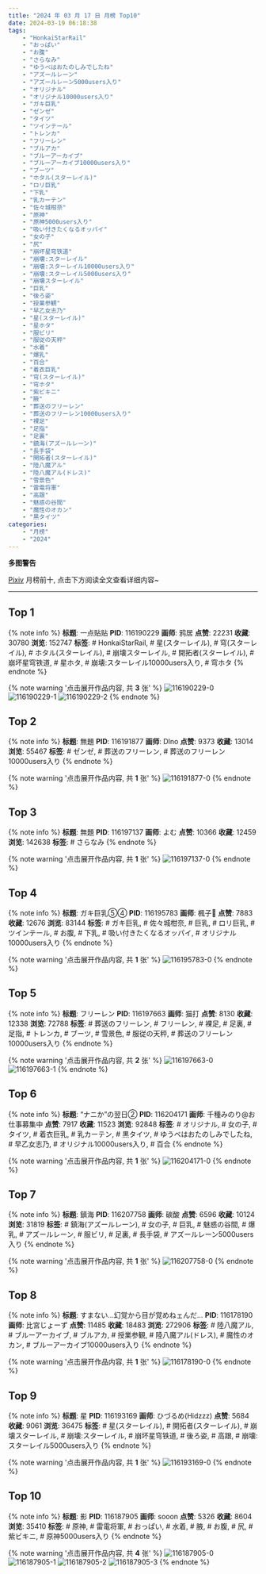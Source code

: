 ```yaml
---
title: "2024 年 03 月 17 日 月榜 Top10"
date: 2024-03-19 06:18:38
tags:
    - "HonkaiStarRail"
    - "おっぱい"
    - "お腹"
    - "さらなみ"
    - "ゆうべはおたのしみでしたね"
    - "アズールレーン"
    - "アズールレーン5000users入り"
    - "オリジナル"
    - "オリジナル10000users入り"
    - "ガキ巨乳"
    - "ゼンゼ"
    - "タイツ"
    - "ツインテール"
    - "トレンカ"
    - "フリーレン"
    - "ブルアカ"
    - "ブルーアーカイブ"
    - "ブルーアーカイブ10000users入り"
    - "ブーツ"
    - "ホタル(スターレイル)"
    - "ロリ巨乳"
    - "下乳"
    - "乳カーテン"
    - "佐々城柑奈"
    - "原神"
    - "原神5000users入り"
    - "吸い付きたくなるオッパイ"
    - "女の子"
    - "尻"
    - "崩坏星穹铁道"
    - "崩壊:スターレイル"
    - "崩壊:スターレイル10000users入り"
    - "崩壊:スターレイル5000users入り"
    - "崩壊スターレイル"
    - "巨乳"
    - "後ろ姿"
    - "授業参観"
    - "早乙女志乃"
    - "星(スターレイル)"
    - "星ホタ"
    - "服ビリ"
    - "服従の天秤"
    - "水着"
    - "爆乳"
    - "百合"
    - "着衣巨乳"
    - "穹(スターレイル)"
    - "穹ホタ"
    - "紫ビキニ"
    - "腋"
    - "葬送のフリーレン"
    - "葬送のフリーレン10000users入り"
    - "裸足"
    - "足指"
    - "足裏"
    - "鎮海(アズールレーン)"
    - "長手袋"
    - "開拓者(スターレイル)"
    - "陸八魔アル"
    - "陸八魔アル(ドレス)"
    - "雪景色"
    - "雷電将軍"
    - "高跟"
    - "魅惑の谷間"
    - "魔性のオカン"
    - "黒タイツ"
categories:
    - "月榜"
    - "2024"
---
```


<i class="fa fa-triangle-exclamation"></i>**多图警告**<i class="fa fa-triangle-exclamation"></i>

[Pixiv](https://www.pixiv.net/) 月榜前十, 点击下方阅读全文查看详细内容~

<!-- more -->

---

## Top 1

{% note info %}
**标题**: 一点贴贴
**PID**: 116190229 **画师**: 鸦居
**点赞**: 22231 **收藏**: 30780 **浏览**: 152747
**标签**: # HonkaiStarRail, # 星(スターレイル), # 穹(スターレイル), # ホタル(スターレイル), # 崩壊スターレイル, # 開拓者(スターレイル), # 崩坏星穹铁道, # 星ホタ, # 崩壊:スターレイル10000users入り, # 穹ホタ
{% endnote %}

{% note warning '点击展开作品内容, 共 **3** 张' %}
![116190229-0](https://i.pixiv.re/img-original/img/2024/02/19/01/08/15/116190229_p0.jpg)
![116190229-1](https://i.pixiv.re/img-original/img/2024/02/19/01/08/15/116190229_p1.jpg)
![116190229-2](https://i.pixiv.re/img-original/img/2024/02/19/01/08/15/116190229_p2.jpg)
{% endnote %}

## Top 2

{% note info %}
**标题**: 無題
**PID**: 116191877 **画师**: DIno
**点赞**: 9373 **收藏**: 13014 **浏览**: 55467
**标签**: # ゼンゼ, # 葬送のフリーレン, # 葬送のフリーレン10000users入り
{% endnote %}

{% note warning '点击展开作品内容, 共 **1** 张' %}
![116191877-0](https://i.pixiv.re/img-original/img/2024/02/19/02/24/23/116191877_p0.jpg)
{% endnote %}

## Top 3

{% note info %}
**标题**: 無題
**PID**: 116197137 **画师**: よむ
**点赞**: 10366 **收藏**: 12459 **浏览**: 142638
**标签**: # さらなみ
{% endnote %}

{% note warning '点击展开作品内容, 共 **1** 张' %}
![116197137-0](https://i.pixiv.re/img-original/img/2024/02/19/09/58/41/116197137_p0.png)
{% endnote %}

## Top 4

{% note info %}
**标题**: ガキ巨乳⑤④
**PID**: 116195783 **画师**: 楓子🍁
**点赞**: 7883 **收藏**: 12676 **浏览**: 83144
**标签**: # ガキ巨乳, # 佐々城柑奈, # 巨乳, # ロリ巨乳, # ツインテール, # お腹, # 下乳, # 吸い付きたくなるオッパイ, # オリジナル10000users入り
{% endnote %}

{% note warning '点击展开作品内容, 共 **1** 张' %}
![116195783-0](https://i.pixiv.re/img-original/img/2024/02/19/08/00/03/116195783_p0.jpg)
{% endnote %}

## Top 5

{% note info %}
**标题**: フリーレン
**PID**: 116197663 **画师**: 猫打
**点赞**: 8130 **收藏**: 12338 **浏览**: 72788
**标签**: # 葬送のフリーレン, # フリーレン, # 裸足, # 足裏, # 足指, # トレンカ, # ブーツ, # 雪景色, # 服従の天秤, # 葬送のフリーレン10000users入り
{% endnote %}

{% note warning '点击展开作品内容, 共 **2** 张' %}
![116197663-0](https://i.pixiv.re/img-original/img/2024/02/19/10/35/55/116197663_p0.jpg)
![116197663-1](https://i.pixiv.re/img-original/img/2024/02/19/10/35/55/116197663_p1.jpg)
{% endnote %}

## Top 6

{% note info %}
**标题**: “ナニか”の翌日②
**PID**: 116204171 **画师**: 千種みのり@お仕事募集中
**点赞**: 7917 **收藏**: 11523 **浏览**: 92848
**标签**: # オリジナル, # 女の子, # タイツ, # 着衣巨乳, # 乳カーテン, # 黒タイツ, # ゆうべはおたのしみでしたね, # 早乙女志乃, # オリジナル10000users入り, # 百合
{% endnote %}

{% note warning '点击展开作品内容, 共 **1** 张' %}
![116204171-0](https://i.pixiv.re/img-original/img/2024/02/19/17/20/19/116204171_p0.jpg)
{% endnote %}

## Top 7

{% note info %}
**标题**: 鎮海
**PID**: 116207758 **画师**: 碳酸
**点赞**: 6596 **收藏**: 10124 **浏览**: 31819
**标签**: # 鎮海(アズールレーン), # 女の子, # 巨乳, # 魅惑の谷間, # 爆乳, # アズールレーン, # 服ビリ, # 足裏, # 長手袋, # アズールレーン5000users入り
{% endnote %}

{% note warning '点击展开作品内容, 共 **1** 张' %}
![116207758-0](https://i.pixiv.re/img-original/img/2024/02/19/19/48/50/116207758_p0.jpg)
{% endnote %}

## Top 8

{% note info %}
**标题**: すまない…幻覚から目が覚めねェんだ…
**PID**: 116178190 **画师**: 比宮じょーず
**点赞**: 11485 **收藏**: 18483 **浏览**: 272906
**标签**: # 陸八魔アル, # ブルーアーカイブ, # ブルアカ, # 授業参観, # 陸八魔アル(ドレス), # 魔性のオカン, # ブルーアーカイブ10000users入り
{% endnote %}

{% note warning '点击展开作品内容, 共 **1** 张' %}
![116178190-0](https://i.pixiv.re/img-original/img/2024/02/18/19/51/19/116178190_p0.png)
{% endnote %}

## Top 9

{% note info %}
**标题**: 星
**PID**: 116193169 **画师**: ひづるめ(Hidzzz)
**点赞**: 5684 **收藏**: 9061 **浏览**: 36475
**标签**: # 星(スターレイル), # 開拓者(スターレイル), # 崩壊スターレイル, # 崩壊:スターレイル, # 崩坏星穹铁道, # 後ろ姿, # 高跟, # 崩壊:スターレイル5000users入り
{% endnote %}

{% note warning '点击展开作品内容, 共 **1** 张' %}
![116193169-0](https://i.pixiv.re/img-original/img/2024/02/19/04/03/27/116193169_p0.jpg)
{% endnote %}

## Top 10

{% note info %}
**标题**: 影
**PID**: 116187905 **画师**: sooon
**点赞**: 5326 **收藏**: 8604 **浏览**: 35410
**标签**: # 原神, # 雷電将軍, # おっぱい, # 水着, # 腋, # お腹, # 尻, # 紫ビキニ, # 原神5000users入り
{% endnote %}

{% note warning '点击展开作品内容, 共 **4** 张' %}
![116187905-0](https://i.pixiv.re/img-original/img/2024/02/19/00/01/05/116187905_p0.jpg)
![116187905-1](https://i.pixiv.re/img-original/img/2024/02/19/00/01/05/116187905_p1.jpg)
![116187905-2](https://i.pixiv.re/img-original/img/2024/02/19/00/01/05/116187905_p2.jpg)
![116187905-3](https://i.pixiv.re/img-original/img/2024/02/19/00/01/05/116187905_p3.jpg)
{% endnote %}
